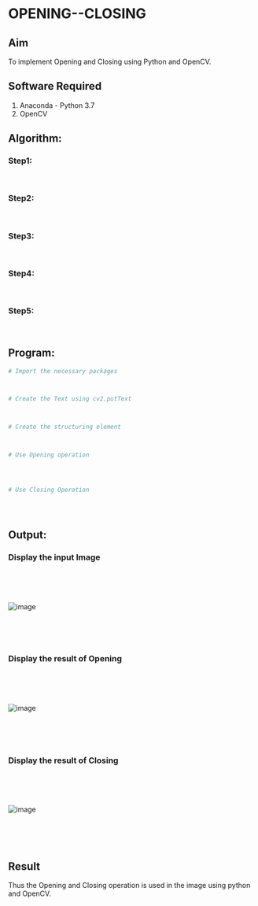 # OPENING--CLOSING
## Aim
To implement Opening and Closing using Python and OpenCV.

## Software Required
1. Anaconda - Python 3.7
2. OpenCV
## Algorithm:
### Step1:
<br>


### Step2:
<br>

### Step3:
<br>

### Step4:
<br>

### Step5:
<br>

 
## Program:

``` Python
# Import the necessary packages



# Create the Text using cv2.putText



# Create the structuring element



# Use Opening operation




# Use Closing Operation





```
## Output:

### Display the input Image
<br>
<br>
<br>



![image](https://github.com/praveenst13/OPENING--CLOSING/assets/118787793/8a93606c-da80-4c18-912a-7aeffe25a2dc)

<br>
<br>
<br>

### Display the result of Opening
<br>
<br>
<br>

![image](https://github.com/praveenst13/OPENING--CLOSING/assets/118787793/cf717145-571e-4db8-b996-c6e6ba2d6262)



<br>
<br>
<br>

### Display the result of Closing
<br>
<br>
<br>

![image](https://github.com/praveenst13/OPENING--CLOSING/assets/118787793/bf3b7e0f-8ce8-4d42-b311-25aa04cbab4f)


<br>
<br>
<br>

## Result
Thus the Opening and Closing operation is used in the image using python and OpenCV.
